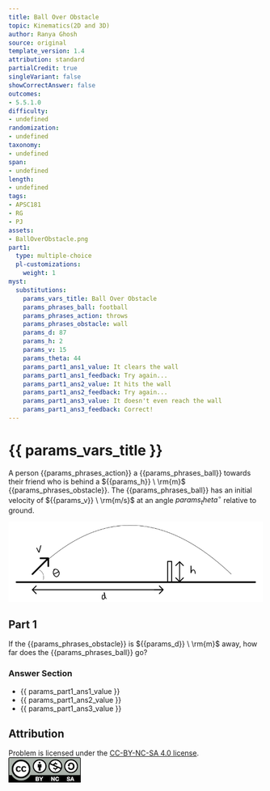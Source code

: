 ```yaml
---
title: Ball Over Obstacle
topic: Kinematics(2D and 3D)
author: Ranya Ghosh
source: original
template_version: 1.4
attribution: standard
partialCredit: true
singleVariant: false
showCorrectAnswer: false
outcomes:
- 5.5.1.0
difficulty:
- undefined
randomization:
- undefined
taxonomy:
- undefined
span:
- undefined
length:
- undefined
tags:
- APSC181
- RG
- PJ
assets:
- BallOverObstacle.png
part1:
  type: multiple-choice
  pl-customizations:
    weight: 1
myst:
  substitutions:
    params_vars_title: Ball Over Obstacle
    params_phrases_ball: football
    params_phrases_action: throws
    params_phrases_obstacle: wall
    params_d: 87
    params_h: 2
    params_v: 15
    params_theta: 44
    params_part1_ans1_value: It clears the wall
    params_part1_ans1_feedback: Try again...
    params_part1_ans2_value: It hits the wall
    params_part1_ans2_feedback: Try again...
    params_part1_ans3_value: It doesn't even reach the wall
    params_part1_ans3_feedback: Correct!
---
```

# {{ params_vars_title }}
A person {{params_phrases_action}} a {{params_phrases_ball}} towards their friend who is behind a ${{params_h}} \ \rm{m}$ {{params_phrases_obstacle}}. The {{params_phrases_ball}} has an initial velocity of ${{params_v}} \ \rm{m/s}$ at an angle ${{params_theta}}^\circ$ relative to ground.

<img src="BallOverObstacle.png" width="800px">

## Part 1

If the {{params_phrases_obstacle}} is ${{params_d}} \ \rm{m}$ away, how far does the {{params_phrases_ball}} go?

### Answer Section

- {{ params_part1_ans1_value }}
- {{ params_part1_ans2_value }}
- {{ params_part1_ans3_value }}

## Attribution

Problem is licensed under the [CC-BY-NC-SA 4.0 license](https://creativecommons.org/licenses/by-nc-sa/4.0/).<br> ![The Creative Commons 4.0 license requiring attribution-BY, non-commercial-NC, and share-alike-SA license.](https://raw.githubusercontent.com/firasm/bits/master/by-nc-sa.png)